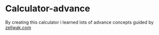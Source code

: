 # Calculator-advance
By creating this calculator i learned lots of advance concepts
guided by <a href="https://zellwk.com/blog/calculator-part-1/">zellwak.com</a>

